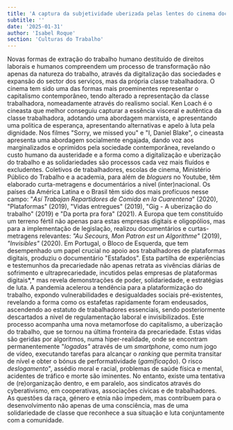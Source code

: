 ```yaml
---
title: 'A captura da subjetividade uberizada pelas lentes do cinema documentário'
subtitle: ''
date: '2025-01-31'
author: 'Isabel Roque'
section: 'Culturas do Trabalho'
---
```


Novas formas de extração do trabalho humano destituído de direitos
laborais e humanos compreendem um processo de transformação não apenas
da natureza do trabalho, através da digitalização das sociedades e
expansão do sector dos serviços, mas da própria classe trabalhadora. O
cinema tem sido uma das formas mais proeminentes representar o
capitalismo contemporâneo, tendo alterado a representação da classe
trabalhadora, nomeadamente através do realismo social. Ken Loach é o
cineasta que melhor conseguiu capturar a essência visceral e autêntica
da classe trabalhadora, adotando uma abordagem marxista, e apresentando
uma politica de esperança, apresentando alternativas e apelo à luta pela
dignidade. Nos filmes "Sorry, we missed you" e "I, Daniel Blake", o
cineasta apresenta uma abordagem socialmente engajada, dando voz aos
marginalizados e oprimidos pela sociedade contemporânea, revelando o
custo humano da austeridade e a forma como a digitalização e uberização
do trabalho e as solidariedades são processos cada vez mais fluídos e
excludentes. Coletivos de trabalhadores, escolas de cinema, Ministério
Público do Trabalho e a academia, para além de *bloguers* no Youtube,
têm elaborado curta-metragens e documentários a nivel (inter)nacional.
Os países da América Latina e o Brasil têm sido dos mais profícuos nesse
campo: "*Así Trabajan Repartidores de Comida en la Cuarentena*" (2020),
"Plataformas" (2019), "Vidas entregues\" (2019), \"Gig - A uberização do
trabalho" (2019) e "Da porta pra fora" (2021). A Europa que tem
constituído um terreno fértil não apenas para estas empresas digitais e
oligopólios, mas para a implementação de legislação, realizou
documentários e curtas-metragens relevantes: *"Au Secours, Mon Patron
est un Algorithme"* (2019), *"Invisibles"* (2020). Em Portugal, o Bloco
de Esquerda, que tem desempenhado um papel crucial no apoio aos
trabalhadores de plataformas digitais, produziu o documentário
\"Estafados". Esta partilha de experiências e testemunhos da
precariedade não apenas retrata as vivências diárias de sofrimento e
ultraprecariedade, incutidos pelas empresas de plataformas digitais*,*
mas revela demonstrações de poder, solidariedade, e estratégias de luta.
A pandemia acelerou a tendência para a plataformização do trabalho,
expondo vulnerabilidades e desigualdades sociais pré-existentes,
revelando a forma como os estafetas rapidamente foram endeusados,
ascendendo ao estatuto de trabalhadores essenciais, sendo posteriormente
descartados a nivel de regulamentação laboral e invisibilizados. Este
processo acompanha uma nova metamorfose do capitalismo, a uberização do
trabalho, que se tornou na última fronteira da precariedade. Estas vidas
são geridas por algoritmos, numa hiper-realidade, onde se encontram
permanentemente "*logadas"* através de um *smartphone,* como num jogo de
vídeo, executando tarefas para alcançar o *ranking* que permita
transitar de nível e obter o bónus de performatividade (*gamificação*).
O risco *deslogamento*", assédio moral e racial, problemas de saúde
física e mental, acidentes de tráfico e morte são iminentes. No entanto,
existe uma tentativa de (re)organização dentro, e em paralelo, aos
sindicatos através do cyberativismo, em cooperativas, associações
cívicas e de trabalhadores. As questões da raça, género e etnia não
impedem, mas contribuem para o desenvolvimento não apenas de uma
consciência, mas de uma solidariedade de classe que reconhece a sua
situação e luta conjuntamente com a comunidade.
